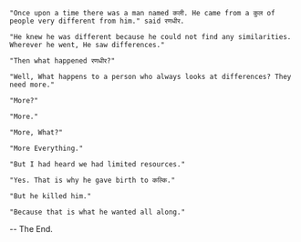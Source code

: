     "Once upon a time there was a man named कली. He came from a कुल of people very different from him." said रणधीर.

    "He knew he was different because he could not find any similarities. Wherever he went, He saw differences."

    "Then what happened रणधीर?"

    "Well, What happens to a person who always looks at differences? They need more."

    "More?"

    "More."

    "More, What?"

    "More Everything."

    "But I had heard we had limited resources."

    "Yes. That is why he gave birth to कल्कि."

    "But he killed him."

    "Because that is what he wanted all along."

-- The End.